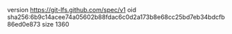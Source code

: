 version https://git-lfs.github.com/spec/v1
oid sha256:6b9c14acee74a05602b88fdac6c0d2a173b8e68cc25bd7eb34bdcfb86ed0e873
size 1360
